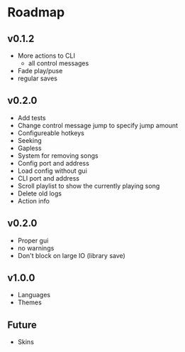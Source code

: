 # Roadmap

## v0.1.2
- More actions to CLI
    - all control messages
- Fade play/puse
- regular saves

## v0.2.0
- Add tests
- Change control message jump to specify jump amount
- Configureable hotkeys
- Seeking
- Gapless
- System for removing songs
- Config port and address
- Load config without gui
- CLI port and address
- Scroll playlist to show the currently playing song
- Delete old logs
- Action info

## v0.2.0
- Proper gui
- no warnings
- Don't block on large IO (library save)

## v1.0.0
- Languages
- Themes

## Future
- Skins
